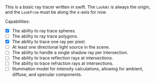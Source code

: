 This is a _basic_ ray tracer written in swift. The `LookAt` is always the origin, and the `LookFrom` must be along the x-axis for now.

Capabilities:
- [x] The ability to ray trace spheres.
- [ ] The ability to ray trace polygons.
- [x] The ability to trace one ray per pixel.
- [ ] At least one directional light source in the scene.
- [ ] The ability to handle a single shadow ray per intersection.
- [ ] The ability to trace reflection rays at intersections.
- [ ] The ability to trace refraction rays at intersections.
- [ ] Illumination model for intensity calculations, allowing for ambient, diffuse, and specular components.
